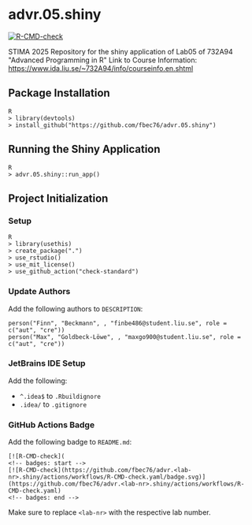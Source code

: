 # advr.05.shiny
<!-- badges: start -->
[![R-CMD-check](https://github.com/fbec76/advr.05.shiny/actions/workflows/R-CMD-check.yaml/badge.svg)](https://github.com/fbec76/advr.05.shiny/actions/workflows/R-CMD-check.yaml)
<!-- badges: end -->

STIMA 2025 Repository for the shiny application of Lab05 of 732A94 "Advanced Programming in R" Link to Course Information: https://www.ida.liu.se/~732A94/info/courseinfo.en.shtml

## Package Installation
```{r}
R
> library(devtools)
> install_github("https://github.com/fbec76/advr.05.shiny")
```

## Running the Shiny Application
```{r}
R
> advr.05.shiny::run_app()
```


## Project Initialization

### Setup

```{r}
R 
> library(usethis)
> create_package(".")
> use_rstudio()
> use_mit_license()
> use_github_action("check-standard") 
```

### Update Authors

Add the following authors to `DESCRIPTION`:

```
person("Finn", "Beckmann", , "finbe486@student.liu.se", role = c("aut", "cre"))
person("Max", "Goldbeck-Löwe", , "maxgo900@student.liu.se", role = c("aut", "cre"))
```

### JetBrains IDE Setup

Add the following:

- `^.idea$` to `.Rbuildignore`
- `.idea/` to `.gitignore`

### GitHub Actions Badge

Add the following badge to `README.md`:

```
[![R-CMD-check](
<!-- badges: start -->
[![R-CMD-check](https://github.com/fbec76/advr.<lab-nr>.shiny/actions/workflows/R-CMD-check.yaml/badge.svg)](https://github.com/fbec76/advr.<lab-nr>.shiny/actions/workflows/R-CMD-check.yaml)
<!-- badges: end -->
```
Make sure to replace `<lab-nr>` with the respective lab number.
